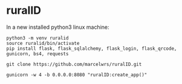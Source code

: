 # ruralID

In a new installed python3 linux machine:

    python3 -m venv ruralid
    source ruralid/bin/activate
    pip install flask, flask_sqlalchemy, flask_login, flask_qrcode, gunicorn, bs4, requests

    git clone https://github.com/marcelwrs/ruralID.git

    gunicorn -w 4 -b 0.0.0.0:8080 "ruralID:create_app()"
